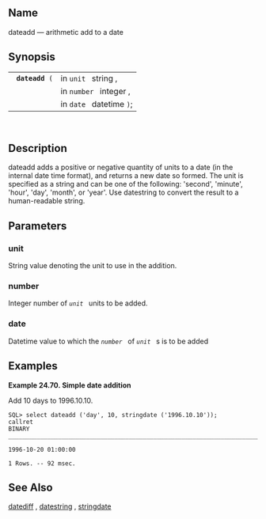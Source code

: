 <div id="fn_dateadd" class="refentry">

<div class="titlepage">

</div>

<div class="refnamediv">

## Name

dateadd — arithmetic add to a date

</div>

<div class="refsynopsisdiv">

## Synopsis

<div id="fsyn_dateadd" class="funcsynopsis">

|                      |                          |
|----------------------|--------------------------|
| ` `**`dateadd`**` (` | in `unit ` string ,      |
|                      | in `number ` integer ,   |
|                      | in `date ` datetime `)`; |

<div class="funcprototype-spacer">

 

</div>

</div>

</div>

<div id="desc_dateadd" class="refsect1">

## Description

dateadd adds a positive or negative quantity of units to a date (in the
internal date time format), and returns a new date so formed. The unit
is specified as a string and can be one of the following: 'second',
'minute', 'hour', 'day', 'month', or 'year'. Use datestring to convert
the result to a human-readable string.

</div>

<div id="params_dateadd" class="refsect1">

## Parameters

<div id="id84149" class="refsect2">

### unit

String value denoting the unit to use in the addition.

</div>

<div id="id84152" class="refsect2">

### number

Integer number of *`unit `* units to be added.

</div>

<div id="id84156" class="refsect2">

### date

Datetime value to which the *`number `* of *`unit `* s is to be added

</div>

</div>

<div id="examples_dateadd" class="refsect1">

## Examples

<div id="ex_dateadd" class="example">

**Example 24.70. Simple date addition**

<div class="example-contents">

Add 10 days to 1996.10.10.

``` screen
SQL> select dateadd ('day', 10, stringdate ('1996.10.10'));
callret
BINARY
_______________________________________________________________________________

1996-10-20 01:00:00

1 Rows. -- 92 msec.
```

</div>

</div>

  

</div>

<div id="seealso_dateadd" class="refsect1">

## See Also

<a href="fn_datediff.html" class="link" title="datediff">datediff</a> ,
<a href="fn_datestring.html" class="link"
title="datestring , datestring_gmt ,">datestring</a> ,
<a href="fn_stringdate.html" class="link"
title="stringdate">stringdate</a>

</div>

</div>
